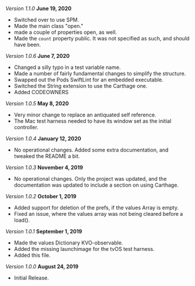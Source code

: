 *Version 1.1.0* **June 19, 2020**
- Switched over to use SPM.
- Made the main class "open."
- made a couple of properties open, as well.
- Made the `count` property public. It was not specified as such, and should have been.

*Version 1.0.6* **June 7, 2020**
- Changed a silly typo in a test variable name.
- Made a number of fairly fundamental changes to simplify the structure.
- Swapped out the Pods SwiftLint for an embedded executable.
- Switched the String extension to use the Carthage one.
- Added CODEOWNERS

*Version 1.0.5* **May 8, 2020**
- Very minor change to replace an antiquated self reference.
- The Mac test harness needed to have its window set as the initial controller.

*Version 1.0.4* **January 12, 2020**
- No operational changes. Added some extra documentation, and tweaked the README a bit.

*Version 1.0.3* **November 4, 2019**
- No operational changes. Only the project was updated, and the documentation was updated to include a section on using Carthage.

*Version 1.0.2* **October 1, 2019**
- Added support for deletion of the prefs, if the values Array is empty.
- Fixed an issue, where the values array was not being cleared before a load().

*Version 1.0.1* **September 1, 2019**
- Made the values Dictionary KVO-observable.
- Added the missing launchimage for the tvOS test harness.
- Added this file.

*Version 1.0.0* **August 24, 2019**
- Initial Release.
